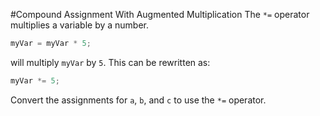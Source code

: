 #Compound Assignment With Augmented Multiplication
The `*=` operator multiplies a variable by a number.
```js
myVar = myVar * 5;
```
will multiply `myVar` by `5`. This can be rewritten as:
```js
myVar *= 5;
```
Convert the assignments for `a`, `b`, and `c` to use the `*=` operator.